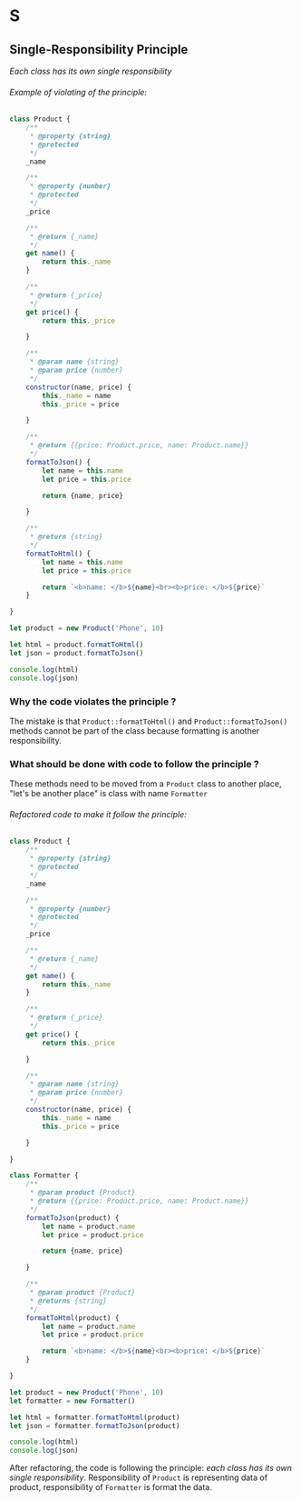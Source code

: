 # S

## Single-Responsibility Principle
_Each class has its own single responsibility_

###### Example of violating of the principle:
```js
class Product {
    /**
     * @property {string}
     * @protected
     */
    _name

    /**
     * @property {number}
     * @protected
     */
    _price

    /**
     * @return {_name}
     */
    get name() {
        return this._name
    }

    /**
     * @return {_price}
     */
    get price() {
        return this._price

    }

    /**
     * @param name {string}
     * @param price {number}
     */
    constructor(name, price) {
        this._name = name
        this._price = price

    }

    /**
     * @return {{price: Product.price, name: Product.name}}
     */
    formatToJson() {
        let name = this.name
        let price = this.price

        return {name, price}

    }

    /**
     * @return {string}
     */
    formatToHtml() {
        let name = this.name
        let price = this.price

        return `<b>name: </b>${name}<br><b>price: </b>${price}`
    }

}

let product = new Product('Phone', 10)

let html = product.formatToHtml()
let json = product.formatToJson()

console.log(html)
console.log(json)
```

### Why the code violates the principle ?
The mistake is that `Product::formatToHtml()` and `Product::formatToJson()` methods cannot be part of the class  because formatting is another responsibility.

### What should be done with code to follow the principle ?
These methods need to be moved from a `Product` class to another place, "let's be another place" is class with name `Formatter`

###### Refactored code to make it follow the principle:
```js
class Product {
    /**
     * @property {string}
     * @protected
     */
    _name

    /**
     * @property {number}
     * @protected
     */
    _price

    /**
     * @return {_name}
     */
    get name() {
        return this._name
    }

    /**
     * @return {_price}
     */
    get price() {
        return this._price

    }

    /**
     * @param name {string}
     * @param price {number}
     */
    constructor(name, price) {
        this._name = name
        this._price = price

    }

}

class Formatter {
    /**
     * @param product {Product}
     * @return {{price: Product.price, name: Product.name}}
     */
    formatToJson(product) {
        let name = product.name
        let price = product.price

        return {name, price}

    }

    /**
     * @param product {Product}
     * @returns {string}
     */
    formatToHtml(product) {
        let name = product.name
        let price = product.price

        return `<b>name: </b>${name}<br><b>price: </b>${price}`
    }

}

let product = new Product('Phone', 10)
let formatter = new Formatter()

let html = formatter.formatToHtml(product)
let json = formatter.formatToJson(product)

console.log(html)
console.log(json)
```

After refactoring, the code is following the principle: _each class has its own single responsibility_.
Responsibility of `Product` is representing data of product, responsibility of `Formatter` is format the data.
